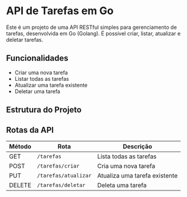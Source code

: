 # API de Tarefas em Go

Este é um projeto de uma API RESTful simples para gerenciamento de tarefas, desenvolvida em Go (Golang). É possível criar, listar, atualizar e deletar tarefas.

## Funcionalidades

- Criar uma nova tarefa
- Listar todas as tarefas
- Atualizar uma tarefa existente
- Deletar uma tarefa

## Estrutura do Projeto

## Rotas da API

| Método | Rota                 | Descrição                     |
| ------ | -------------------- | ----------------------------- |
| GET    | `/tarefas`           | Lista todas as tarefas        |
| POST   | `/tarefas/criar`     | Cria uma nova tarefa          |
| PUT    | `/tarefas/atualizar` | Atualiza uma tarefa existente |
| DELETE | `/tarefas/deletar`   | Deleta uma tarefa             |
